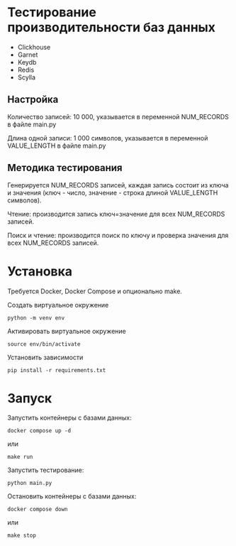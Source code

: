 # Тестирование производительности баз данных

- Clickhouse
- Garnet
- Keydb
- Redis
- Scylla

## Настройка

Количество записей: 10 000, указывается в переменной NUM_RECORDS в файле main.py

Длина одной записи: 1 000 символов, указывается в переменной VALUE_LENGTH в файле main.py

## Методика тестирования

Генерируется NUM_RECORDS записей, каждая запись состоит из ключа и значения (ключ - число, значение - строка длиной VALUE_LENGTH символов).

Чтение: производится запись ключ=значение для всех NUM_RECORDS записей.

Поиск и чтение: производится поиск по ключу и проверка значения для всех NUM_RECORDS записей.

# Установка

Требуется Docker, Docker Compose и опционально make.

Создать виртуальное окружение
```
python -m venv env
```

Активировать виртуальное окружение
```
source env/bin/activate
```

Установить зависимости
```
pip install -r requirements.txt
```

# Запуск

Запустить контейнеры с базами данных:

```
docker compose up -d
```
или
```
make run
```

Запустить тестирование:
```
python main.py
```

Остановить контейнеры с базами данных:
```
docker compose down
```
или
```
make stop
```
